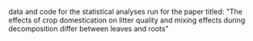 data and code for the statistical analyses run for the paper titled: "The effects of crop domestication on litter quality and mixing effects during decomposition differ between leaves and roots"
